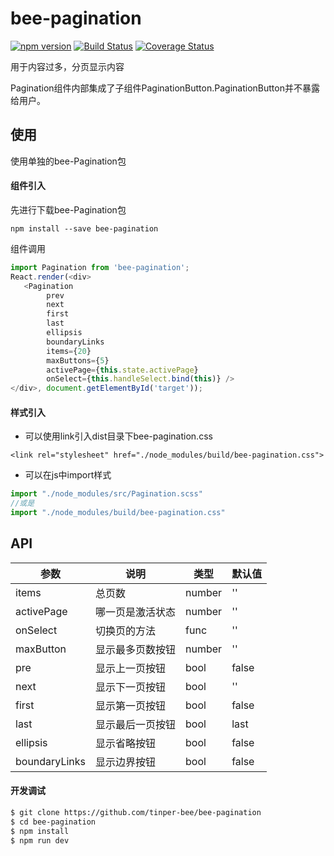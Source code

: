 # bee-pagination
[![npm version](https://img.shields.io/npm/v/bee-pagination.svg)](https://www.npmjs.com/package/bee-pagination)
[![Build Status](https://img.shields.io/travis/tinper-bee/bee-pagination/master.svg)](https://travis-ci.org/tinper-bee/bee-pagination)
[![Coverage Status](https://coveralls.io/repos/github/tinper-bee/bee-pagination/badge.svg?branch=master)](https://coveralls.io/github/tinper-bee/bee-pagination?branch=master)

用于内容过多，分页显示内容

Pagination组件内部集成了子组件PaginationButton.PaginationButton并不暴露给用户。

## 使用

使用单独的bee-Pagination包
#### 组件引入
先进行下载bee-Pagination包
```
npm install --save bee-pagination
```
组件调用
```js
import Pagination from 'bee-pagination';
React.render(<div>
   <Pagination
        prev
        next
        first
        last
        ellipsis
        boundaryLinks
        items={20}
        maxButtons={5}
        activePage={this.state.activePage}
        onSelect={this.handleSelect.bind(this)} />
</div>, document.getElementById('target'));
```
#### 样式引入
- 可以使用link引入dist目录下bee-pagination.css
```
<link rel="stylesheet" href="./node_modules/build/bee-pagination.css">
```
- 可以在js中import样式
```js
import "./node_modules/src/Pagination.scss"
//或是
import "./node_modules/build/bee-pagination.css"
```




## API
|参数|说明|类型|默认值|
|---|----|---|------|
|items|总页数|number|''|
|activePage|哪一页是激活状态|number|''|
|onSelect|切换页的方法|func |''|
|maxButton|显示最多页数按钮|number|''|
|pre|显示上一页按钮|bool|false|
|next|显示下一页按钮|bool|''|
|first|显示第一页按钮|bool|false|
|last|显示最后一页按钮|bool|last|
|ellipsis|显示省略按钮|bool|false|
|boundaryLinks|显示边界按钮|bool|false|

#### 开发调试

```sh
$ git clone https://github.com/tinper-bee/bee-pagination
$ cd bee-pagination
$ npm install
$ npm run dev
```
